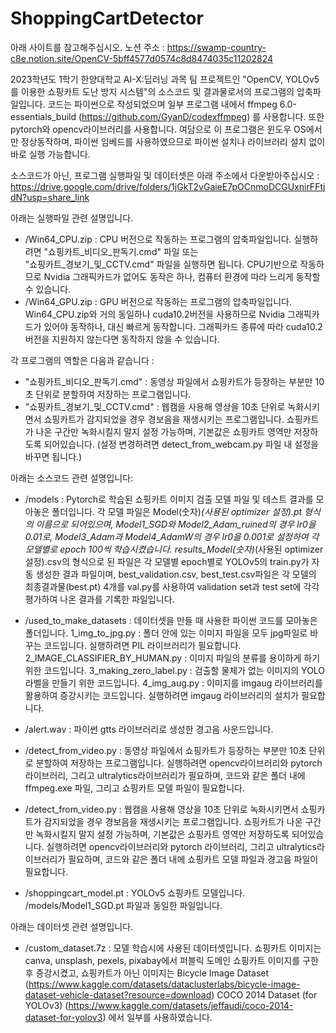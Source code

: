 # ShoppingCartDetector

아래 사이트를 참고해주십시오. 
노션 주소 : https://swamp-country-c8e.notion.site/OpenCV-5bff4577d0574c8d8474035c11202824

2023학년도 1학기 한양대학교 AI-X:딥러닝 과목 팀 프로젝트인 "OpenCV, YOLOv5를 이용한 쇼핑카트 도난 방지 시스템"의 
소스코드 및 결과물로서의 프로그램의 압축파일입니다.
코드는 파이썬으로 작성되었으며 일부 프로그램 내에서 ffmpeg 6.0-essentials_build (https://github.com/GyanD/codexffmpeg)
를 사용합니다. 또한 pytorch와 opencv라이브러리를 사용합니다.
여담으로 이 프로그램은 윈도우 OS에서만 정상동작하며, 파이썬 임베드를 사용하였으므로 파이썬 설치나 라이브러리 설치 없이 
바로 실행 가능합니다.

소스코드가 아닌, 프로그램 실행파일 및 데이터셋은 아래 주소에서 다운받아주십시오 :
https://drive.google.com/drive/folders/1jGkT2vGaieE7pOCnmoDCGUxnirFFtjdN?usp=share_link

아래는 실행파일 관련 설명입니다.

* /Win64_CPU.zip : 
  CPU 버전으로 작동하는 프로그램의 압축파일입니다. 실행하려면 "쇼핑카트_비디오_판독기.cmd" 파일 또는  
  "쇼핑카트_경보기_및_CCTV.cmd" 파일을 실행하면 됩니다. 
  CPU기반으로 작동하므로 Nvidia 그래픽카드가 없어도 동작은 하나, 컴퓨터 환경에 따라 느리게 동작할 수 있습니다.
* /Win64_GPU.zip :
  GPU 버전으로 작동하는 프로그램의 압축파일입니다. Win64_CPU.zip와 거의 동일하나 cuda10.2버전을 사용하므로 
  Nvidia 그래픽카드가 있어야 동작하나, 대신 빠르게 동작합니다. 그래픽카드 종류에 따라 cuda10.2버전을 지원하지 
  않는다면 동작하지 않을 수 있습니다. 
  
각 프로그램의 역할은 다음과 같습니다 : 
* "쇼핑카트_비디오_판독기.cmd" :
  동영상 파일에서 쇼핑카트가 등장하는 부분만 10초 단위로 분할하여 저장하는 프로그램입니다.
* "쇼핑카트_경보기_및_CCTV.cmd" : 
  웹캠을 사용해 영상을 10초 단위로 녹화시키면서 쇼핑카트가 감지되었을 경우 경보음을 
  재생시키는 프로그램입니다. 쇼핑카트가 나온 구간만 녹화시킬지 말지 설정 가능하며, 기본값은 
  쇼핑카트 영역만 저장하도록 되어있습니다. (설정 변경하려면 detect_from_webcam.py 파일 내 
  설정을 바꾸면 됩니다.)


아래는 소스코드 관련 설명입니다:

* /models : 
  Pytorch로 학습된 쇼핑카트 이미지 검출 모델 파일 및 테스트 결과를 모아놓은 폴더입니다.
  각 모델 파일은 Model(숫자)_(사용된 optimizer 설정).pt 형식의 이름으로 되어있으며,
  Model1_SGD와 Model2_Adam_ruined의 경우 lr0을 0.01로, Model3_Adam과 Model4_AdamW의 경우 
  lr0을 0.001로 설정하여 각 모델별로 epoch 100씩 학습시켰습니다. 
  results_Model(숫자)_(사용된 optimizer 설정).csv의 형식으로 된 파일은 각 모델별 epoch별로
  YOLOv5의 train.py가 자동 생성한 결과 파일이며, 
  best_validation.csv, best_test.csv파일은 각 모델의 최종결과물(best.pt) 4개를 val.py를
  사용하여 validation set과 test set에 각각 평가하여 나온 결과를 기록한 파일입니다.
  
* /used_to_make_datasets : 
  데이터셋을 만들 때 사용한 파이썬 코드를 모아놓은 폴더입니다. 
  1_img_to_jpg.py : 
    폴더 안에 있는 이미지 파일을 모두 jpg파일로 바꾸는 코드입니다.
	실행하려면 PIL 라이브러리가 필요합니다.
  2_IMAGE_CLASSIFIER_BY_HUMAN.py : 
    이미지 파일의 분류를 용이하게 하기 위한 코드입니다. 
  3_making_zero_label.py : 
    검출할 물체가 없는 이미지의 YOLO라벨을 만들기 위한 코드입니다.
  4_img_aug.py : 
    이미지를 imgaug 라이브러리를 활용하여 증강시키는 코드입니다.
	실행하려면 imgaug 라이브러리의 설치가 필요합니다.
	
* /alert.wav :
  파이썬 gtts 라이브러리로 생성한 경고음 사운드입니다.
  
* /detect_from_video.py : 
  동영상 파일에서 쇼핑카트가 등장하는 부분만 10초 단위로 분할하여 저장하는 프로그램입니다.
  실행하려면 opencv라이브러리와 pytorch 라이브러리, 그리고 ultralytics라이브러리가 필요하며,
  코드와 같은 폴더 내에 ffmpeg.exe 파일, 그리고 쇼핑카트 모델 파일이 필요합니다. 
  
* /detect_from_video.py : 
  웹캠을 사용해 영상을 10초 단위로 녹화시키면서 쇼핑카트가 감지되었을 경우 경보음을 
  재생시키는 프로그램입니다. 쇼핑카트가 나온 구간만 녹화시킬지 말지 설정 가능하며, 기본값은 
  쇼핑카트 영역만 저장하도록 되어있습니다.
  실행하려면 opencv라이브러리와 pytorch 라이브러리, 그리고 ultralytics라이브러리가 필요하며,
  코드와 같은 폴더 내에 쇼핑카트 모델 파일과 경고음 파일이 필요합니다.
  
* /shoppingcart_model.pt : 
  YOLOv5 쇼핑카트 모델입니다. /models/Model1_SGD.pt 파일과 동일한 파일입니다.
  
아래는 데이터셋 관련 설명입니다. 
* /custom_dataset.7z :
  모델 학습시에 사용된 데이터셋입니다.
  쇼핑카트 이미지는 canva, unsplash, pexels, pixabay에서 퍼블릭 도메인 쇼핑카트 이미지를 구한 후 증강시켰고,
  쇼핑카트가 아닌 이미지는 
    Bicycle Image Dataset
	  (https://www.kaggle.com/datasets/dataclusterlabs/bicycle-image-dataset-vehicle-dataset?resource=download)
	COCO 2014 Dataset (for YOLOv3) 
	  (https://www.kaggle.com/datasets/jeffaudi/coco-2014-dataset-for-yolov3)
  에서 일부를 사용하였습니다.
